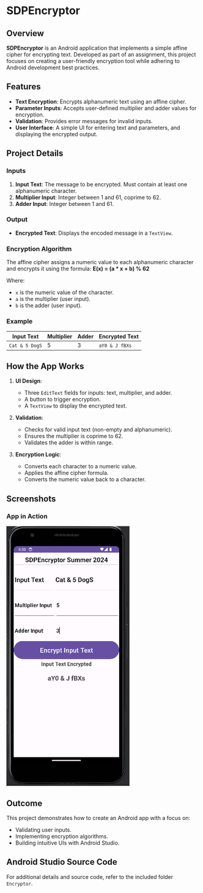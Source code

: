 # SDPEncryptor

## Overview

**SDPEncryptor** is an Android application that implements a simple affine cipher for encrypting text. Developed as part of an assignment, this project focuses on creating a user-friendly encryption tool while adhering to Android development best practices.

## Features

- **Text Encryption**: Encrypts alphanumeric text using an affine cipher.
- **Parameter Inputs**: Accepts user-defined multiplier and adder values for encryption.
- **Validation**: Provides error messages for invalid inputs.
- **User Interface**: A simple UI for entering text and parameters, and displaying the encrypted output.

## Project Details

### Inputs

1. **Input Text**: The message to be encrypted. Must contain at least one alphanumeric character.
2. **Multiplier Input**: Integer between 1 and 61, coprime to 62.
3. **Adder Input**: Integer between 1 and 61.

### Output

- **Encrypted Text**: Displays the encoded message in a `TextView`.

### Encryption Algorithm

The affine cipher assigns a numeric value to each alphanumeric character and encrypts it using the formula:
**E(x) = (a * x + b) % 62**

Where:
- `x` is the numeric value of the character.
- `a` is the multiplier (user input).
- `b` is the adder (user input).

### Example

| Input Text       | Multiplier | Adder | Encrypted Text |
|-------------------|------------|-------|----------------|
| `Cat & 5 DogS`   | 5          | 3     | `aY0 & J fBXs` |

## How the App Works

1. **UI Design**:
   - Three `EditText` fields for inputs: text, multiplier, and adder.
   - A button to trigger encryption.
   - A `TextView` to display the encrypted text.

2. **Validation**:
   - Checks for valid input text (non-empty and alphanumeric).
   - Ensures the multiplier is coprime to 62.
   - Validates the adder is within range.

3. **Encryption Logic**:
   - Converts each character to a numeric value.
   - Applies the affine cipher formula.
   - Converts the numeric value back to a character.

## Screenshots

### App in Action
![App Running Screenshot](app_run.png)

## Outcome

This project demonstrates how to create an Android app with a focus on:

- Validating user inputs.
- Implementing encryption algorithms.
- Building intuitive UIs with Android Studio.

## Android Studio Source Code

For additional details and source code, refer to the included folder `Encryptor`.
